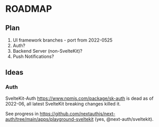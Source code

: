 # ROADMAP

## Plan

1. UI framework branches - port from 2022-0525
2. Auth?
3. Backend Server (non-SvelteKit)?
4. Push Notifications?

## Ideas

### Auth

SvelteKit-Auth <https://www.npmjs.com/package/sk-auth> is dead as of 2022-06, all latest SvelteKit breaking changes killed it.

See progress in <https://github.com/nextauthjs/next-auth/tree/main/apps/playground-sveltekit> (yes, @next-auth/sveltekit).
